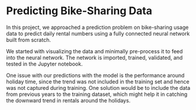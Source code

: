 # Predicting Bike-Sharing Data

In this project, we approached a prediction problem on bike-sharing usage data to predict daily rental numbers using a fully connected neural network built from scratch.

We started with visualizing the data and minimally pre-process it to feed into the neural network. The network is imported, trained, validated, and tested in the Jupyter notebook.

One issue with our predictions with the model is the performance around holiday time, since the trend was not included in the training set and hence was not captured during training. One solution would be to include the data from previous years to the training dataset, which might help it in catching the downward trend in rentals around the holidays. 

 
